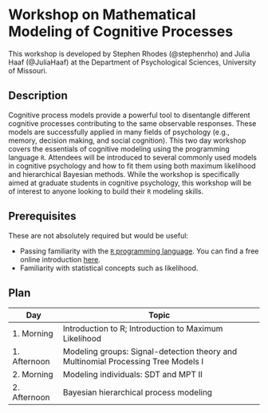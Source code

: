 # Workshop on Mathematical Modeling of Cognitive Processes 

This workshop is developed by Stephen Rhodes (@stephenrho) and Julia Haaf (@JuliaHaaf) at the Department of Psychological Sciences, University of Missouri.

## Description

Cognitive process models provide a powerful tool to disentangle different cognitive processes contributing to the same observable responses. These models are successfully applied in many fields of psychology (e.g., memory, decision making, and social cognition). This two day workshop covers the essentials of cognitive modeling using the programming language `R`. Attendees will be introduced to several commonly used models in cognitive psychology and how to fit them using both maximum likelihood and hierarchical Bayesian methods. While the workshop is specifically aimed at graduate students in cognitive psychology, this workshop will be of interest to anyone looking to build their `R` modeling skills.

## Prerequisites

These are not absolutely required but would be useful:

- Passing familiarity with the [`R` programming language](https://www.r-project.org/). You can find a free online introduction [here](https://www.datacamp.com/courses/free-introduction-to-r).
- Familiarity with statistical concepts such as likelihood.

## Plan

| **Day**	  | **Topic**				 							|
| --------------- | ------------------------------------------------------------------------------------------- |
| 1. Morning	  | Introduction to R; Introduction to Maximum Likelihood					|
| 1. Afternoon	  | Modeling groups: Signal-detection theory and Multinomial Processing Tree Models I  	|
| 2. Morning	  | Modeling individuals: SDT and MPT II  							|
| 2. Afternoon	  | Bayesian hierarchical process modeling  							|
